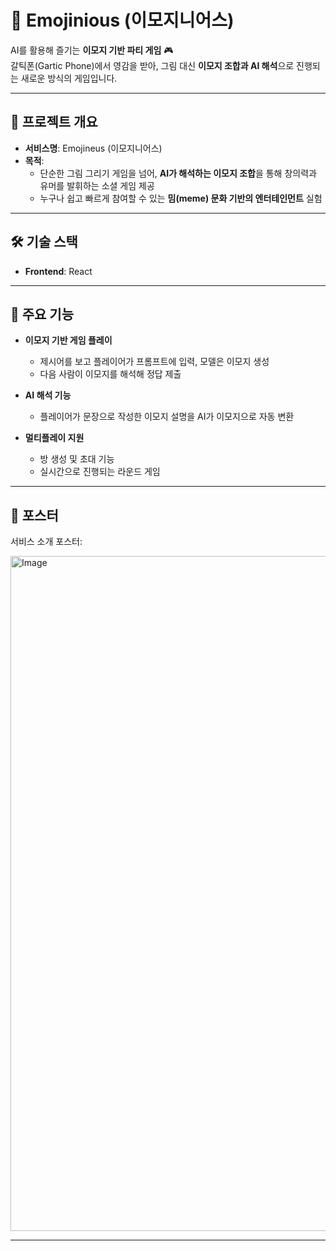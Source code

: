 # 🎉 Emojinious (이모지니어스)

AI를 활용해 즐기는 **이모지 기반 파티 게임** 🎮  
갈틱폰(Gartic Phone)에서 영감을 받아, 그림 대신 **이모지 조합과 AI 해석**으로 진행되는 새로운 방식의 게임입니다.  

---

## 📌 프로젝트 개요
- **서비스명**: Emojineus (이모지니어스)  
- **목적**:  
  - 단순한 그림 그리기 게임을 넘어, **AI가 해석하는 이모지 조합**을 통해 창의력과 유머를 발휘하는 소셜 게임 제공  
  - 누구나 쉽고 빠르게 참여할 수 있는 **밈(meme) 문화 기반의 엔터테인먼트** 실험

---

## 🛠️ 기술 스택
- **Frontend**: React 

---

## 🚀 주요 기능
- **이모지 기반 게임 플레이**
  - 제시어를 보고 플레이어가 프롬프트에 입력, 모델은 이모지 생성
  - 다음 사람이 이모지를 해석해 정답 제출  

- **AI 해석 기능**
  - 플레이어가 문장으로 작성한 이모지 설명을 AI가 이모지으로 자동 변환

- **멀티플레이 지원**
  - 방 생성 및 초대 기능  
  - 실시간으로 진행되는 라운드 게임  

---

## 🎨 포스터
서비스 소개 포스터:

<img width="1920" height="1080" alt="Image" src="https://github.com/user-attachments/assets/9ff4754c-ce37-4f36-9f0d-c1c535fecd47" /> 

---
